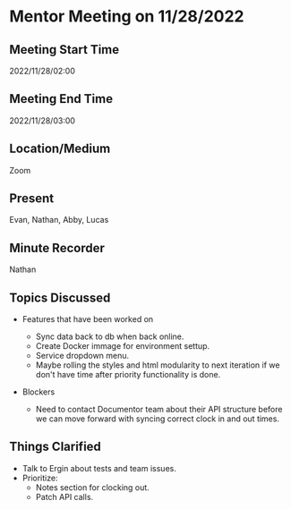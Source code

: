 # Mentor Meeting on 11/28/2022

## Meeting Start Time

2022/11/28/02:00

## Meeting End Time

2022/11/28/03:00

## Location/Medium

Zoom

## Present

Evan, Nathan, Abby, Lucas

## Minute Recorder

Nathan

## Topics Discussed

  - Features that have been worked on
    - Sync data back to db when back online.
    - Create Docker immage for environment settup.
    - Service dropdown menu.
    - Maybe rolling the styles and html modularity to next iteration if we don't have time after priority functionality is done.
  
  - Blockers
    - Need to contact Documentor team about their API structure before we can move forward with syncing correct clock in and out times.
    
## Things Clarified

  - Talk to Ergin about tests and team issues.
  - Prioritize:
    - Notes section for clocking out.
    - Patch API calls.
